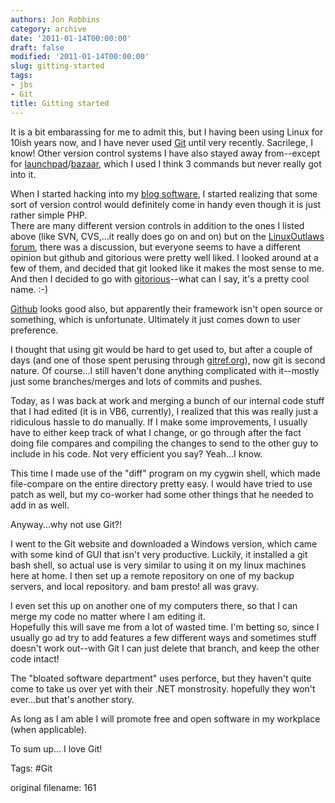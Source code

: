 ```yaml
---
authors: Jon Robbins
category: archive
date: '2011-01-14T00:00:00'
draft: false
modified: '2011-01-14T00:00:00'
slug: gitting-started
tags:
- jbs
- Git
title: Gitting started
---
```


It is a bit embarassing for me to admit this, but I having been using Linux for 10ish years now, and I have never used [Git](http://git-scm.com/) until very recently.
Sacrilege, I know!  Other version control systems I have also stayed away from--except for [launchpad](https://launchpad.net/)/[bazaar](https://launchpad.net/bzr), which I used I think 3 commands but never really got into it.

When I started hacking into my [blog software](http://jbs.jrobb.org), I started realizing that some sort of version control would definitely come in handy even though it is just rather simple PHP.  
There are many different version controls in addition to the ones I listed above (like SVN, CVS,...it really does go on and on) but on the [LinuxOutlaws forum](http://forums.linuxoutlaws.com/viewtopic.php?f=10&t=2995&hilit=gitorious), there was a discussion, but everyone seems to have a different opinion but github and gitorious were pretty well liked.
I looked around at a few of them, and decided that git looked like it makes the most sense to me.  And then I decided to go with [gitorious](http://gitorious.org/jbs)--what can I say, it's a pretty cool name. :-)

[Github](https://github.com/) looks good also, but apparently their framework isn't open source or something, which is unfortunate.  Ultimately it just comes down to user preference.

I thought that using git would be hard to get used to, but after a couple of days (and one of those spent perusing through [gitref.org](http://gitref.org)), now git is second nature.  Of course...I still haven't done anything complicated with it--mostly just some branches/merges and lots of commits and pushes.

Today, as I was back at work and merging a bunch of our internal code stuff that I had edited (it is in VB6, currently), I realized that this was really just a ridiculous hassle to do manually.  If I make some improvements, I usually have to either keep track of what I change, or go through after the fact doing file compares and compiling the changes to send to the other guy to include in his code.  Not very efficient you say?  Yeah...I know.

This time I made use of the "diff" program on my cygwin shell, which made file-compare on the entire directory pretty easy.  I would have tried to use patch as well, but my co-worker had some other things that he needed to add in as well.

Anyway...why not use Git?!

I went to the Git website and downloaded a Windows version, which came with some kind of GUI that isn't very productive. Luckily, it installed a git bash shell, so actual use is very similar to using it on my linux machines here at home.
I then set up a remote repository on one of my backup servers, and local repository.  and bam presto! all was gravy.

I even set this up on another one of my computers there, so that I can merge my code no matter where I am editing it.  
Hopefully this will save me from a lot of wasted time. I'm betting so, since I usually go ad try to add features a few different ways and sometimes stuff doesn't work out--with Git I can just delete that branch, and keep the other code intact! 

The "bloated software department" uses perforce, but they haven't quite come to take us over yet with their .NET monstrosity.
hopefully they won't ever...but that's another story.

As long as I am able I will promote free and open software in my workplace (when applicable).

To sum up... I love Git!

Tags: #Git

 original filename: 161
